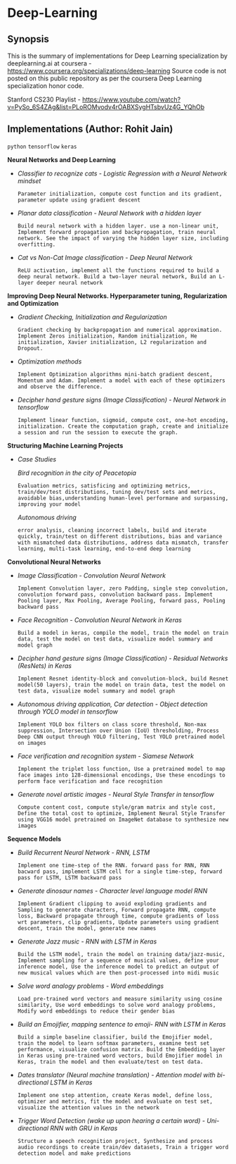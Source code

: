 # Deep-Learning 

## Synopsis

This is the summary of implementations for Deep Learning specialization by deeplearning.ai at coursera - https://www.coursera.org/specializations/deep-learning Source code is not posted on this public repository as per the coursera Deep Learning specialization honor code.

Stanford CS230 Playlist - https://www.youtube.com/watch?v=PySo_6S4ZAg&list=PLoROMvodv4rOABXSygHTsbvUz4G_YQhOb

## Implementations (Author: Rohit Jain)

`python` `tensorflow` `keras`

**Neural Networks and Deep Learning**

* *Classifier to recognize cats - Logistic Regression with a Neural Network mindset*

	`Parameter initialization, compute cost function and its gradient, parameter update using gradient descent`

* *Planar data classification - Neural Network with a hidden layer*

	`Build neural network with a hidden layer. use a non-linear unit, Implement forward propagation and backpropagation, train neural network. See the impact of varying the hidden layer size, including overfitting.`

* *Cat vs Non-Cat Image classification - Deep Neural Network*

	`ReLU activation, implement all the functions required to build a deep neural network. Build a two-layer neural network, Build an L-layer deeper neural network`

**Improving Deep Neural Networks. Hyperparameter tuning, Regularization and Optimization**

* *Gradient Checking, Initialization and Regularization*

	`Gradient checking by backpropagation and numerical approximation. Implement Zeros initialization, Random initialization, He initialization, Xavier initialization, L2 regularization and Dropout.`

* *Optimization methods*

	`Implement Optimization algorithms mini-batch gradient descent, Momentum and Adam. Implement a model with each of these optimizers and observe the difference.`

* *Decipher hand gesture signs (Image Classification) - Neural Network in tensorflow*

	`Implement linear function, sigmoid, compute cost, one-hot encoding, initialization. Create the computation graph, create and initialize a session and run the session to execute the graph.`
   
**Structuring Machine Learning Projects**

* *Case Studies*

    *Bird recognition in the city of Peacetopia*
    
    `Evaluation metrics, satisficing and optimizing metrics, train/dev/test distributions, tuning dev/test sets and metrics, avoidable bias,understanding human-level performane and surpassing, improving your model`
    
    *Autonomous driving*
    
    `error analysis, cleaning incorrect labels, build and iterate quickly, train/test on different distributions, bias and variance with mismatched data distributions, address data mismatch, transfer learning, multi-task learning, end-to-end deep learning`
   
**Convolutional Neural Networks**

* *Image Classification - Convolution Neural Network*

	`Implement Convolution layer, zero Padding, single step convolution, convolution forward pass, convolution backward pass. Implement Pooling layer, Max Pooling, Average Pooling, forward pass, Pooling backward pass`

* *Face Recognition - Convolution Neural Network in Keras*

	`Build a model in keras, compile the model, train the model on train data, test the model on test data, visualize model summary and model graph`

* *Decipher hand gesture signs (Image Classification) - Residual Networks (ResNets) in Keras*

	`Implement Resnet identity-block and convolution-block, build Resnet model(50 layers), train the model on train data, test the model on test data, visualize model summary and model graph`

* *Autonomous driving application, Car detection - Object detection through YOLO model in tensorflow*

	`Implement YOLO box filters on class score threshold, Non-max suppression, Intersection over Union (IoU) thresholding, Process Deep CNN output through YOLO filtering, Test YOLO pretrained model on images`

* *Face verification and recognition system - Siamese Network*

	`Implement the triplet loss function, Use a pretrained model to map face images into 128-dimensional encodings, Use these encodings to perform face verification and face recognition`

* *Generate novel artistic images - Neural Style Transfer in tensorflow*

	`Compute content cost, compute style/gram matrix and style cost, Define the total cost to optimize, Implement Neural Style Transfer using VGG16 model pretrained on ImageNet database to synthesize new images`

**Sequence Models**

* *Build Recurrent Neural Network - RNN, LSTM* 

	`Implement one time-step of the RNN. forward pass for RNN, RNN bacward pass, implement LSTM cell for a single time-step, forward pass for LSTM, LSTM backward pass`

* *Generate dinosaur names - Character level language model RNN*

	`Implement Gradient clipping to avoid exploding gradients and Sampling to generate characters, Forward propagate RNN, compute loss, Backward propagate through time, compute gradients of loss wrt parameters, clip gradients, Update parameters using gradient descent, train the model, generate new names`

* *Generate Jazz music - RNN with LSTM in Keras*

	`Build the LSTM model, train the model on training data/jazz-music, Implement sampling for a sequence of musical values, define your inference model, Use the inference model to predict an output of new musical values which are then post-processed into midi music`

* *Solve word analogy problems - Word embeddings*

	`Load pre-trained word vectors and measure similarity using cosine similarity, Use word embeddings to solve word analogy problems, Modify word embeddings to reduce their gender bias`

* *Build an Emojifier, mapping sentence to emoji- RNN with LSTM in Keras*

	`Build a simple baseline classifier, build the Emojifier model, train the model to learn softmax parameters, examine test set performance, visualize confusion matrix. Build the Embedding layer in Keras using pre-trained word vectors, build Emojifier model in Keras, train the model and then evaluate/test on test data.`

* *Dates translator (Neural machine translation) - Attention model with bi-directional LSTM in Keras*

	`Implement one step attention, create Keras model, define loss, optimizer and metrics, fit the model and evaluate on test set, visualize the attention values in the network`

* *Trigger Word Detection (wake up upon hearing a certain word) - Uni-directional RNN with GRU in Keras*

	`Structure a speech recognition project, Synthesize and process audio recordings to create train/dev datasets, Train a trigger word detection model and make predictions`
